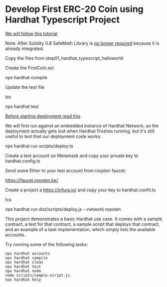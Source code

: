# Develop First ERC-20 Coin using Hardhat Typescript Project

[We will follow this tutorial](https://www.toptal.com/ethereum/create-erc20-token-tutorial)

Note: After Solidity 0.8 SafeMath Library is [no longer required](https://soliditydeveloper.com/solidity-0.8) because it is already integrated.

Copy the files from step01_hardhat_typescript_helloworld

Create the FirstCoin.sol

npx hardhat compile

Update the test file

tsc

npx hardhat test

[Before starting deployment read this](https://hardhat.org/tutorial/deploying-to-a-live-network.html)

We will first run against an embedded instance of Hardhat Network, so the deployment actually gets lost when Hardhat finishes running, but it's still useful to test that our deployment code works:

npx hardhat run scripts/deploy.ts

Create a test account on Metamask and copy your private key to hardhat.config.ts

Send some Ether to your test account from rospten faucet:

https://faucet.ropsten.be/


Create a project a https://infura.io/ and copy your key to hardhat.confit.ts

tcs

npx hardhat run dist/scripts/deploy.js --network ropsten




This project demonstrates a basic Hardhat use case. It comes with a sample contract, a test for that contract, a sample script that deploys that contract, and an example of a task implementation, which simply lists the available accounts.

Try running some of the following tasks:

```shell
npx hardhat accounts
npx hardhat compile
npx hardhat clean
npx hardhat test
npx hardhat node
node scripts/sample-script.js
npx hardhat help
```
